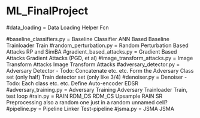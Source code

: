 # ML_FinalProject

#data_loading = Data Loading Helper Fcn

#baseline_classifiers.py = Baseline Classifier
ANN Based Baseline
Trainloader Train
#random_perturbation.py = Random Perturbation Based Attacks
RP and SimBA
#gradient_based_attacks.py = Gradient Based Attacks
Gradient Attacks (PGD, et al)
#image_transform_attacks.py = Image Transform Attacks
Image Transform Attacks
#adversary_detector.py = Adversary Detector - Todo: Concatenate etc. etc.
Form the Adversary Class set (only half)
Train detector set (only like 3/4)
#denoiser.py = Denoiser - Todo: Each class etc. etc.
Define Auto-encoder
EDSR
#adversary_training.py = Adversary Training
Adversary Trainloader Train, test loop
#rain.py = RAIN
RDM_DS
RDM_CS
Upsample
RAIN SR Preprocessing
also a random one just in a random unnamed cell?
#pipeline.py = Pipeline
Linker
Test-pipeline
#jsma.py = JSMA
JSMA